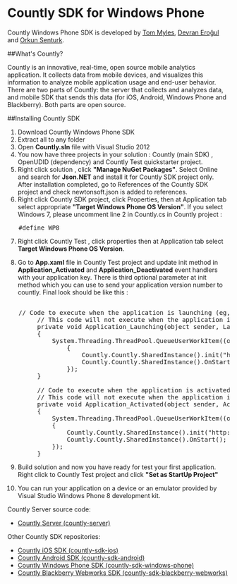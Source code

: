 Countly SDK for Windows Phone
=============================

Countly Windows Phone SDK is developed by [Tom Myles](mailto:tom.m935@gmail.com), [Devran Eroğul](mailto:devran@gmail.com)
and [Orkun Senturk](mailto:orkun.senturk@8bitiz.com).

##What's Countly?

Countly is an innovative, real-time, open source mobile analytics application. 
It collects data from mobile devices, and visualizes this information to analyze 
mobile application usage and end-user behavior. There are two parts of Countly: 
the server that collects and analyzes data, and mobile SDK that sends this data 
(for iOS, Android, Windows Phone and Blackberry). Both parts are open source.

##Installing Countly SDK

  1. Download Countly Windows Phone SDK
  2. Extract all to any folder
  3. Open **Countly.sln** file with Visual Studio 2012
  4. You now have three projects in your solution : Countly (main SDK) , OpenUDID (dependency) and Countly Test quickstarter project.
  5. Right click solution , click **"Manage NuGet Packages"**. Select Online and search for **Json.NET** and install it for Countly SDK project only. After installation completed, go to References of the Countly SDK project and check newtonsoft.json is added to references.
  6. Right click Countly SDK project, click Properties, then at Application tab select appropriate **"Target Windows Phone OS Version"**. If you select Windows 7, please uncomment line 2 in Countly.cs in Countly project :


<pre class="prettyprint">
   #define WP8
</pre>

  7. Right click Countly Test , click properties then at Application tab select **Target Windows Phone OS Version**. 

  8. Go to **App.xaml** file in Countly Test project and update init method in **Application_Activated** and **Application_Deactivated** event handlers with your application key. There is third optional parameter at init method which you can use to send your application version number to countly. Final look should be like this :

<pre class="prettyprint">

   // Code to execute when the application is launching (eg, from Start)
        // This code will not execute when the application is reactivated
        private void Application_Launching(object sender, LaunchingEventArgs e)
        {
            System.Threading.ThreadPool.QueueUserWorkItem((o) =>
                {
                    Countly.Countly.SharedInstance().init("http://demo.count.ly", "YOUR_APP_KEY", "2.0");
                    Countly.Countly.SharedInstance().OnStart();
                });
        }

        // Code to execute when the application is activated (brought to foreground)
        // This code will not execute when the application is first launched
        private void Application_Activated(object sender, ActivatedEventArgs e)
        {
            System.Threading.ThreadPool.QueueUserWorkItem((o) =>
            {
                Countly.Countly.SharedInstance().init("http://demo.count.ly", "YOUR_APP_KEY", "2.0");
                Countly.Countly.SharedInstance().OnStart();
            });
        }
</pre>


  9. Build solution and now you have ready for test your first application. Right click to Countly Test project and click **"Set as StartUp Project"**

  10. You can run your application on a device or an emulator provided by Visual Studio Windows Phone 8 development kit.


Countly Server source code:

- [Countly Server (countly-server)](https://github.com/Countly/countly-server)

Other Countly SDK repositories:

- [Countly iOS SDK (countly-sdk-ios)](https://github.com/Countly/countly-sdk-ios)
- [Countly Android SDK (countly-sdk-android)](https://github.com/Countly/countly-sdk-android)
- [Countly Windows Phone SDK (countly-sdk-windows-phone)](https://github.com/Countly/countly-sdk-windows-phone)
- [Countly Blackberry Webworks SDK (countly-sdk-blackberry-webworks)](https://github.com/Countly/countly-sdk-blackberry-webworks)
